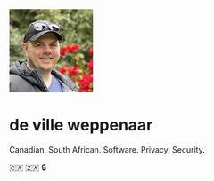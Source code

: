 <img src="/assets/images/profile.jpeg" alt="A portrait shot of De Ville Weppenaar from the shoulders up wearing a cap standing in front of a background of folliage and red flowers." class="gravatar" />

# de ville weppenaar

Canadian. South African. Software. Privacy. Security.

🇨🇦 🇿🇦 🔒

<p class="lead">
  <a href="https://bsky.app/profile/dvvv.ca" aria-label="Bluesky" target="_blank" rel="noopener noreferrer" class="social"><i class="fa-brands fa-bluesky"></i></a><!--
  -->&nbsp;<a href="https://github.com/devilleweppenaar" aria-label="GitHub" target="_blank" rel="noopener noreferrer" class="social"><i class="fab fa-github"></i></a><!--
  -->&nbsp;<a href="https://www.linkedin.com/in/devilleweppenaar" aria-label="LinkedIn" target="_blank" rel="noopener noreferrer" class="social"><i class="fab fa-linkedin-in"></i></a>
</p>
